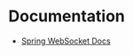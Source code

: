# Documentation
- [Spring WebSocket Docs](https://docs.spring.io/spring-framework/docs/5.3.23/reference/html/web.html#websocket)